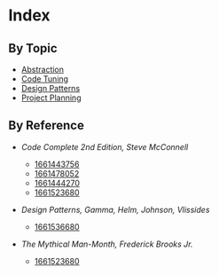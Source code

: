 # Index

## By Topic
- [Abstraction](zettels/1661219901.md)
- [Code Tuning](zettels/1661443756.md)
- [Design Patterns](zettels/1661536680.md)
- [Project Planning](zettels/1661478052.md)

## By Reference
- _Code Complete 2nd Edition, Steve McConnell_
  - [1661443756](zettels/1661443756.md)
  - [1661478052](zettels/1661478052.md)
  - [1661444270](zettels/1661444270.md)
  - [1661523680](zettels/1661523680.md)

- _Design Patterns, Gamma, Helm, Johnson, Vlissides_
  - [1661536680](zettels/1661536680.md)

- _The Mythical Man-Month, Frederick Brooks Jr._
  - [1661523680](zettels/1661523680.md)
